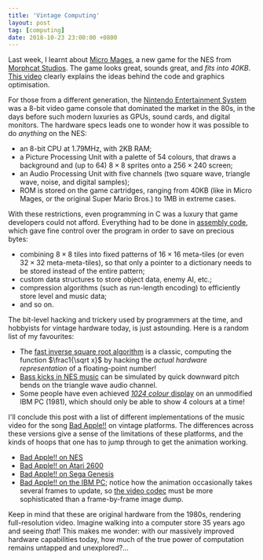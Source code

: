 ```yaml
---
title: 'Vintage Computing'
layout: post
tag: [computing]
date: 2018-10-23 23:00:00 +0800
---
```


Last week, I learnt about [Micro Mages](http://morphcat.de/micromages/), a new game for the NES from [Morphcat Studios](http://morphcat.de/). The game looks great, sounds great, and _fits into 40KB_. [This video](https://youtu.be/ZWQ0591PAxM) clearly explains the ideas behind the code and graphics optimisation.

<!--more-->

For those from a different generation, the [Nintendo Entertainment System](https://en.wikipedia.org/wiki/Nintendo_Entertainment_System) was a 8-bit video game console that dominated the market in the 80s, in the days before such modern luxuries as GPUs, sound cards, and digital monitors. The hardware specs leads one to wonder how it was possible to do _anything_ on the NES:
- an 8-bit CPU at 1.79MHz, with 2KB RAM;
- a Picture Processing Unit with a palette of 54 colours, that draws a background and (up to 64) $8\times8$ sprites onto a $256\times240$ screen;
- an Audio Processing Unit with five channels (two square wave, triangle wave, noise, and digital samples);
- ROM is stored on the game cartridges, ranging from 40KB (like in Micro Mages, or the original Super Mario Bros.) to 1MB in extreme cases.

With these restrictions, even programming in C was a luxury that game developers could not afford. Everything had to be done in [assembly code](https://en.wikipedia.org/wiki/Assembly_language), which gave fine control over the program in order to save on precious bytes:
- combining $8\times8$ tiles into fixed patterns of $16\times16$ meta-tiles (or even $32\times32$ meta-meta-tiles), so that only a pointer to a dictionary needs to be stored instead of the entire pattern;
- custom data structures to store object data, enemy AI, etc.;
- compression algorithms (such as run-length encoding) to efficiently store level and music data;
- and so on.

The bit-level hacking and trickery used by programmers at the time, and hobbyists for vintage hardware today, is just astounding. Here is a random list of my favourites:
- The [fast inverse square root algorithm](https://en.wikipedia.org/wiki/Fast_inverse_square_root) is a classic, computing the function $\frac1{\sqrt x}$ by hacking the _actual hardware representation_ of a floating-point number!
- [Bass kicks in NES music](https://youtu.be/Jd6nyynuzio) can be simulated by quick downward pitch bends on the triangle wave audio channel.
- Some people have even achieved [_1024 colour_ display](https://int10h.org/blog/2015/04/cga-in-1024-colors-new-mode-illustrated/) on an unmodified IBM PC (1981), which should only be able to show 4 colours at a time!

I'll conclude this post with a list of different implementations of the music video for the song [Bad Apple!!](https://youtu.be/FtutLA63Cp8) on vintage platforms. The differences across these versions give a sense of the limitations of these platforms, and the kinds of hoops that one has to jump through to get the animation working. 
- [Bad Apple!! on NES](https://youtu.be/qRdGhHEoj3o)
- [Bad Apple!! on Atari 2600](https://youtu.be/FtutLA63Cp8)
- [Bad Apple!! on Sega Genesis](https://youtu.be/2vPe452cegU)
- [Bad Apple!! on the IBM PC](https://youtu.be/MWdG413nNkI?t=172); notice how the animation occasionally takes several frames to update, so [the video codec](https://trixter.oldskool.org/2014/06/19/8088-domination-post-mortem-part-1/) must be more sophisticated than a frame-by-frame image dump.

Keep in mind that these are original hardware from the 1980s, rendering full-resolution video. Imagine walking into a computer store 35 years ago and seeing _that_! This makes me wonder: with our massively improved hardware capabilities today, how much of the true power of computation remains untapped and unexplored?...